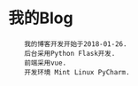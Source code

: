 # 我的Blog
```text
    我的博客开发开始于2018-01-26.
    后台采用Python Flask开发.
    前端采用vue.
    开发环境 Mint Linux PyCharm.
```